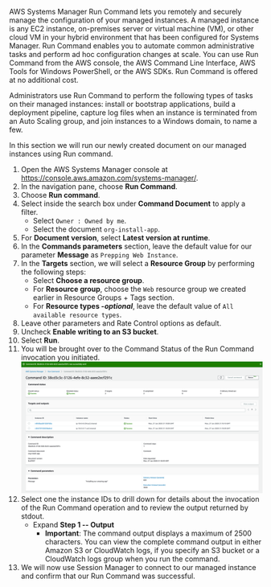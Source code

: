 AWS Systems Manager Run Command lets you remotely and securely manage the configuration of your managed instances. A managed instance is any EC2 instance, on-premises server or virtual machine (VM), or other cloud VM in your hybrid environment that has been configured for Systems Manager. Run Command enables you to automate common administrative tasks and perform ad hoc configuration changes at scale. You can use Run Command from the AWS console, the AWS Command Line Interface, AWS Tools for Windows PowerShell, or the AWS SDKs. Run Command is offered at no additional cost.

Administrators use Run Command to perform the following types of tasks on their managed instances: install or bootstrap applications, build a deployment pipeline, capture log files when an instance is terminated from an Auto Scaling group, and join instances to a Windows domain, to name a few.

In this section we will run our newly created document on our managed instances using Run command.

1. Open the AWS Systems Manager console at https://console.aws.amazon.com/systems-manager/.
1. In the navigation pane, choose **Run Command**.
1. Choose **Run command**.
1. Select inside the search box under **Command Document** to apply a filter.
    - Select ```Owner : Owned by me```.
    - Select the document ```org-install-app```.
1. For **Document version**, select **Latest version at runtime**.
1. In the **Commands parameters** section, leave the default value for our parameter **Message** as ```Prepping Web Instance```.
1. In the **Targets** section, we will select a **Resource Group** by performing the following steps:
    - Select **Choose a resource group**.
    - For **Resource group**, choose the ```Web``` resource group we created earlier in Resource Groups + Tags section.
    - For **Resource types -*optional***, leave the default value of ```All available resource types```.
1. Leave other parameters and Rate Control options as default.
1.  Uncheck **Enable writing to an S3 bucket**.
1.  Select **Run**.
1. You will be brought over to the Command Status of the Run Command invocation you initiated.
    ![](./media/image4.png)
1. Select one the instance IDs to drill down for details about the invocation of the Run Command operation and to review the output returned by stdout.
    - Expand **Step 1 -- Output**
        - **Important**: The command output displays a maximum of 2500 characters. You can view the complete command output in either Amazon S3 or CloudWatch logs, if you specify an S3 bucket or a CloudWatch logs group when you run the command.
1. We will now use Session Manager to connect to our managed instance and confirm that our Run Command was successful.